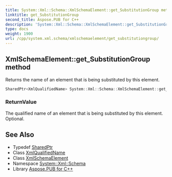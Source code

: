 ```yaml
---
title: System::Xml::Schema::XmlSchemaElement::get_SubstitutionGroup method
linktitle: get_SubstitutionGroup
second_title: Aspose.PUB for C++
description: 'System::Xml::Schema::XmlSchemaElement::get_SubstitutionGroup method. Returns the name of an element that is being substituted by this element in C++.'
type: docs
weight: 1900
url: /cpp/system.xml.schema/xmlschemaelement/get_substitutiongroup/
---
```

## XmlSchemaElement::get_SubstitutionGroup method


Returns the name of an element that is being substituted by this element.

```cpp
SharedPtr<XmlQualifiedName> System::Xml::Schema::XmlSchemaElement::get_SubstitutionGroup()
```


### ReturnValue

The qualified name of an element that is being substituted by this element. Optional.

## See Also

* Typedef [SharedPtr](../../../system/sharedptr/)
* Class [XmlQualifiedName](../../../system.xml/xmlqualifiedname/)
* Class [XmlSchemaElement](../)
* Namespace [System::Xml::Schema](../../)
* Library [Aspose.PUB for C++](../../../)
